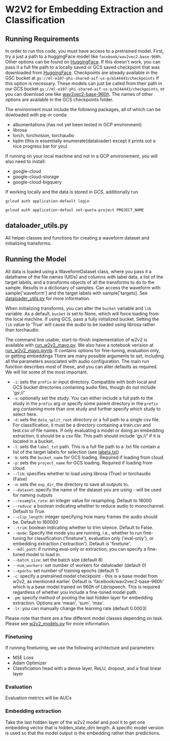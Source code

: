 # W2V2 for Embedding Extraction and Classification

## Running Requirements
In order to run this code, you must have access to a pretrained model. First, try a just a path to a huggingFace model like `facebook/wav2vec2-base-960h`. Other options can be found on [HuggingFace](https://huggingface.co/models). If this doesn't work, you can pass it a full file path to a locally saved or GCS saved checkpoint that was downloaded from [HuggingFace](https://huggingface.co/models). Checkpoints are already available in the GSC bucket at `gs://ml-e107-phi-shared-aif-us-p/m144443/checkpoints` if this option is necessary. 
These models can just be called from their path in our GCS bucket `gs://ml-e107-phi-shared-aif-us-p/m144443/checkpoints`, or you can download one like [wav2vec2-base-960h](https://huggingface.co/facebook/wav2vec2-base-960h). The names of other options are available in the GCS checkpoints folder.

The environment must include the following packages, all of which can be dowloaded with pip or conda:
* albumentations (has not yet been tested in GCP environment)
* librosa
* torch, torchvision, torchaudio
* tqdm (this is essentially enumerate(dataloader) except it prints out a nice progress bar for you)

If running on your local machine and not in a GCP environement, you will also need to install:
* google-cloud
* google-cloud-storage
* google-cloud-bigquery 

If working locally and the data is stored in GCS, additionally run

```gcloud auth application-default login```

```gcloud auth application-defaul set-quota-project PROJECT_NAME```

## dataloader_utils.py
All helper classes and functions for creating a waveform dataset and initializing transforms. 

## Running the Model
All data is loaded using a WaveformDataset class, where you pass it a dataframe of the file names (UIDs) and columns with label data, a list of the target labels, and a transforms objects of all the transforms to do to the sample. Results in a dictionary of samples. Can access the waveform with sample['waveform'] and the target labels with sample['targets]. See [dataloader_utils.py](https://github.com/dwiepert/mayo-w2v2/blob/main/src/utilities/dataloader_utils.py) for more information.

When initializing transforms, you can alter the  `bucket` variable and `lib` variable. As a default, `bucket` is set to None, which will force loading from the local machine. If using GCS, pass a fully initialized bucket. Setting the `lib` value to 'True' will cause the audio to be loaded using librosa rather than torchaudio. 

The command line usable, start-to-finish implementation of w2v2 is available with [run_w2v2_mayo.py](https://github.com/dwiepert/mayo-w2v2/blob/main/src/run_w2v2_mayo.py). We also have a notebook verision at [run_w2v2_mayo.ipynb](https://github.com/dwiepert/mayo-w2v2/blob/main/src/run_w2v2_mayo.ipynb). It contains options for fine-tuning, evaluation only, or getting embeddings
There are many possible arguments to set, including all the parameters associated with audio configuration. The main run function describes most of these, and you can alter defaults as required. We will list some of the most important.

* `-i`: sets the `prefix` or input directory. Compatible with both local and GCS bucket directories containing audio files, though do not include 'gs://'
* `-s`: optionally set the study. You can either include a full path to the study in the `prefix` arg or specify some parent directory in the `prefix` arg containing more than one study and further specify which study to select here.
* `-d`: sets the `data_split_root` directory or a full path to a single csv file. For classification, it must be  a directory containing a train.csv and test.csv of file names. If only evaluating a model or doing an embedding extraction, it should be a csv file. This path should include 'gs://' if it is located in a bucket. 
* `-l`: sets the `label_txt` path. This is a full file path to a .txt file contain a list of the target labels for selection (see [labels.txt](https://github.com/dwiepert/mayo-ssast/blob/main/src/labels.txt))
* `-b`: sets the `bucket_name` for GCS loading. Required if loading from cloud.
* `-p`: sets the `project_name` for GCS loading. Required if loading from cloud. 
* `--lib`: specifies whether to load using librosa (True) or torchaudio (False)
* `-o`: sets the `exp_dir`, the directory to save all outputs to. 
* `--dataset`: specify the name of the dataset you are using - will be used for naming outputs
* `--resample_rate`: an integer value for resampling. Default to 16000
* `--reduce`: a boolean indicating whether to reduce audio to monochannel. Default to True.
* `--clip_length`: integer specifying how many frames the audio should be. Default to 160000
* `--trim`: boolean indicating whether to trim silence. Default to False.
* `--mode`: Specify the mode you are running, i.e., whether to run fine-tuning for classification ('finetune'), evaluation only ('eval-only'), or embedding extraction ('extraction'). Default is 'finetune'.
* `--mdl_path`: if running eval-only or extraction, you can specify a fine-tuned model to load in.
* `--batch_size`: set the batch size (default 8)
* `--num_workers`: set number of workers for dataloader (default 0)
* `--epochs`: set number of training epochs (default 1)
* `-c`: specify a pretrained model checkpoint - this is a base model from w2v2, as mentioned earlier. Default is 'facebook/wav2vec2-base-960h' which is a base model trained on 960h of Librispeech. This is required regardless of whether you include a fine-tuned model path. 
* `-pm`: specify method of pooling the last hidden layer for embedding extraction. Options are 'mean', 'sum', 'max'.
* `-lr`: you can manually change the learning rate (default 0.0003)

Please note that there are a few different model classes depending on task. Please see [w2v2_models.py](https://github.com/dwiepert/mayo-w2v2/blob/main/src/models/w2v2_models.py) for more information.

### Finetuning
If running finetuning, we use the following architecture and parameters:
* MSE Loss
* Adam Optimizer
* Classficiation head with a dense layer, ReLU, dropout, and a final linear layer

### Evaluation
Evaluation metrics will be AUCs

### Embedding extraction
Take the last hidden layer of the w2v2 model and pool it to get one embedding vector that is hidden_state_dim length. A specific model version is used so that the model output is the embedding rather than predictions. 







